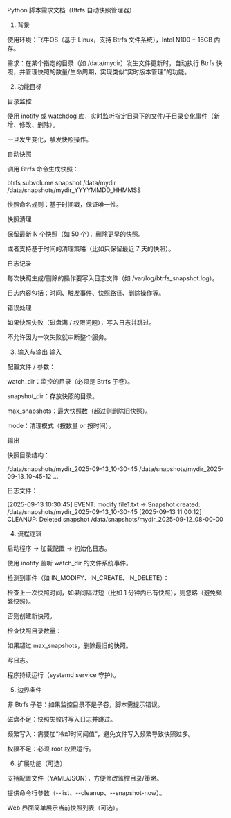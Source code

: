 Python 脚本需求文档（Btrfs 自动快照管理器）
1. 背景

使用环境：飞牛OS（基于 Linux，支持 Btrfs 文件系统），Intel N100 + 16GB 内存。

需求：在某个指定的目录（如 /data/mydir）发生文件更新时，自动执行 Btrfs 快照，并管理快照的数量/生命周期，实现类似“实时版本管理”的功能。

2. 功能目标

目录监控

使用 inotify 或 watchdog 库，实时监听指定目录下的文件/子目录变化事件（新增、修改、删除）。

一旦发生变化，触发快照操作。

自动快照

调用 Btrfs 命令生成快照：

btrfs subvolume snapshot /data/mydir /data/snapshots/mydir_YYYYMMDD_HHMMSS


快照命名规则：基于时间戳，保证唯一性。

快照清理

保留最新 N 个快照（如 50 个），删除更早的快照。

或者支持基于时间的清理策略（比如只保留最近 7 天的快照）。

日志记录

每次快照生成/删除的操作要写入日志文件（如 /var/log/btrfs_snapshot.log）。

日志内容包括：时间、触发事件、快照路径、删除操作等。

错误处理

如果快照失败（磁盘满 / 权限问题），写入日志并跳过。

不允许因为一次失败就中断整个服务。

3. 输入与输出
输入

配置文件 / 参数：

watch_dir：监控的目录（必须是 Btrfs 子卷）。

snapshot_dir：存放快照的目录。

max_snapshots：最大快照数（超过则删除旧快照）。

mode：清理模式（按数量 or 按时间）。

输出

快照目录结构：

/data/snapshots/mydir_2025-09-13_10-30-45
/data/snapshots/mydir_2025-09-13_10-45-12
...


日志文件：

[2025-09-13 10:30:45] EVENT: modify file1.txt → Snapshot created: /data/snapshots/mydir_2025-09-13_10-30-45
[2025-09-13 11:00:12] CLEANUP: Deleted snapshot /data/snapshots/mydir_2025-09-12_08-00-00

4. 流程逻辑

启动程序 → 加载配置 → 初始化日志。

使用 inotify 监听 watch_dir 的文件系统事件。

检测到事件（如 IN_MODIFY、IN_CREATE、IN_DELETE）：

检查上一次快照时间，如果间隔过短（比如 1 分钟内已有快照），则忽略（避免频繁快照）。

否则创建新快照。

检查快照目录数量：

如果超过 max_snapshots，删除最旧的快照。

写日志。

程序持续运行（systemd service 守护）。

5. 边界条件

非 Btrfs 子卷：如果监控目录不是子卷，脚本需提示错误。

磁盘不足：快照失败时写入日志并跳过。

频繁写入：需要加“冷却时间阈值”，避免文件写入频繁导致快照过多。

权限不足：必须 root 权限运行。

6. 扩展功能（可选）

支持配置文件（YAML/JSON），方便修改监控目录/策略。

提供命令行参数（--list、--cleanup、--snapshot-now）。

Web 界面简单展示当前快照列表（可选）。
